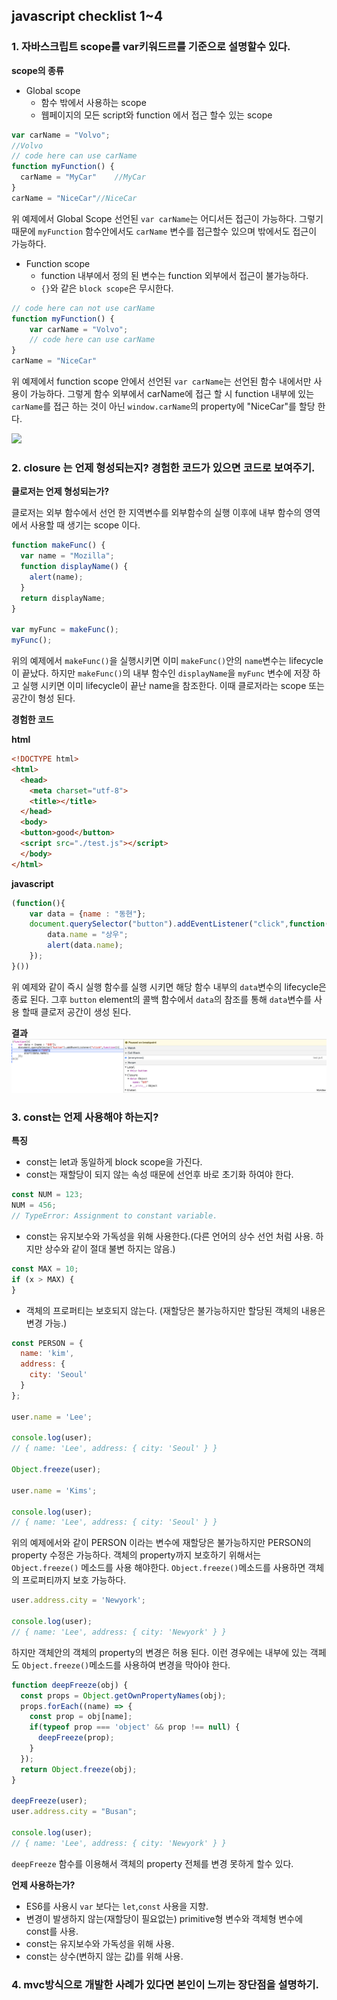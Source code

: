 ## javascript checklist 1~4

### 1. 자바스크립트 scope를 var키워드르를 기준으로 설명할수 있다.
**scope의 종류**

- Global scope		
  - 함수 밖에서 사용하는 scope
  - 웹페이지의 모든 script와 function 에서 접근 할수 있는 scope 

~~~javascript
var carName = "Volvo";
//Volvo
// code here can use carName
function myFunction() {    
  carName = "MyCar"    //MyCar
} 
carName = "NiceCar"//NiceCar
~~~
위 예제에서 Global Scope 선언된 `var carName`는 어디서든 접근이 가능하다. 그렇기 때문에
`myFunction` 함수안에서도 `carName` 변수를 접근할수 있으며 밖에서도 접근이 가능하다.

- Function scope
  - function 내부에서 정의 된 변수는 function 외부에서 접근이 불가능하다. 
  - `{}`와 같은 `block scope`은 무시한다.
~~~javascript
// code here can not use carName
function myFunction() {
    var carName = "Volvo";
    // code here can use carName
}
carName = "NiceCar"
~~~
위 예제에서 function scope 안에서 선언된 `var carName`는 선언된 함수 내에서만 사용이 가능하다. 그렇게 함수 외부에서 carName에 접근 할 시 function 내부에 있는 `carName`를 접근 하는 것이 아닌 `window.carName`의 property에 "NiceCar"를 할당 한다. 



<img src="http://www.datchley.name/content/images/2015/08/js-es5-scope-2.png" />




### 2. closure 는 언제 형성되는지? 경험한 코드가 있으면 코드로 보여주기.
**클로저는 언제 형성되는가?**

클로저는 외부 함수에서 선언 한 지역변수를 외부함수의 실행 이후에 내부 함수의 영역에서 사용할 때 생기는 scope 이다.

~~~javascript
function makeFunc() {
  var name = "Mozilla";
  function displayName() {
    alert(name);
  }
  return displayName;
}

var myFunc = makeFunc();
myFunc();
~~~
위의 예제에서 `makeFunc()`을 실행시키면 이미 `makeFunc()`안의 `name`변수는 lifecycle이 끝났다. 하지만 `makeFunc()`의 내부 함수인 `displayName`을 `myFunc` 변수에 저장 하고 실행 시키면 이미 lifecycle이 끝난 name을 참조한다. 이때 클로저라는 scope 또는 공간이 형성 된다.

**경험한 코드**

**html**
~~~html
<!DOCTYPE html>
<html>
  <head>
    <meta charset="utf-8">
    <title></title>
  </head>
  <body>
  <button>good</button>
  <script src="./test.js"></script>
  </body>
</html>
~~~

**javascript**
~~~javascript
(function(){
	var data = {name : "동현"};
	document.querySelector("button").addEventListener("click",function(){
      	data.name = "상우";
      	alert(data.name);
	});
}())
~~~
위 예제와 같이 즉시 실행 함수를 실행 시키면 해당 함수 내부의 `data`변수의 lifecycle은 종료 된다. 그후 `button` element의 콜백 함수에서 `data`의 참조를 통해 `data`변수를 사용 할때 클로저 공간이 생성 된다.

**결과**
<img src="./images/closeure_ex01.png" />






### 3. const는 언제 사용해야 하는지?
**특징**

- const는 let과 동일하게  block scope을 가진다.
- const는 재할당이 되지 않는 속성 때문에 선언후 바로 초기화 하여야 한다.
~~~javascript
const NUM = 123;
NUM = 456; 
// TypeError: Assignment to constant variable.
~~~

- const는 유지보수와 가독성을 위해 사용한다.(다른 언어의 상수 선언 처럼 사용. 하지만 상수와 같이 절대 불변 하지는 않음.)
~~~javascript
const MAX = 10;
if (x > MAX) {
}
~~~

- 객체의 프로퍼티는 보호되지 않는다. (재할당은 불가능하지만 할당된 객체의 내용은 변경 가능.)

~~~javascript
const PERSON = {
  name: 'kim',
  address: {
    city: 'Seoul'
  }
};

user.name = 'Lee';

console.log(user); 
// { name: 'Lee', address: { city: 'Seoul' } }

Object.freeze(user);

user.name = 'Kims';

console.log(user); 
// { name: 'Lee', address: { city: 'Seoul' } }
~~~
위의 예제에서와 같이 PERSON 이라는 변수에 재할당은 불가능하지만 PERSON의 property 수정은 가능하다. 객체의 property까지 보호하기 위해서는 `Object.freeze()` 메소드를 사용 해야한다. `Object.freeze()`메소드를 사용하면 객체의 프로퍼티까지 보호 가능하다.

~~~javascript
user.address.city = 'Newyork';

console.log(user); 
// { name: 'Lee', address: { city: 'Newyork' } }
~~~
하지만 객체안의 객체의 property의 변경은 허용 된다. 이런 경우에는 내부에 있는 객페도 `Object.freeze()`메소드를 사용하여 변경을 막아야 한다. 

~~~javascript
function deepFreeze(obj) {
  const props = Object.getOwnPropertyNames(obj);
  props.forEach((name) => {
    const prop = obj[name];
    if(typeof prop === 'object' && prop !== null) {
      deepFreeze(prop);
    }
  });
  return Object.freeze(obj);
}

deepFreeze(user);
user.address.city = "Busan";

console.log(user); 
// { name: 'Lee', address: { city: 'Newyork' } }
~~~
`deepFreeze` 함수를 이용해서 객체의 property 전체를 변경 못하게 할수 있다. 

**언제 사용하는가?**
- ES6를 사용시 `var` 보다는 `let`,`const` 사용을 지향.
- 변경이 발생하지 않는(재할당이 필요없는) primitive형 변수와 객체형 변수에 const를 사용.
- const는 유지보수와 가독성을 위해 사용.
- const는 상수(변하지 않는 값)를 위해 사용.




### 4. mvc방식으로 개발한 사례가 있다면 본인이 느끼는 장단점을 설명하기.